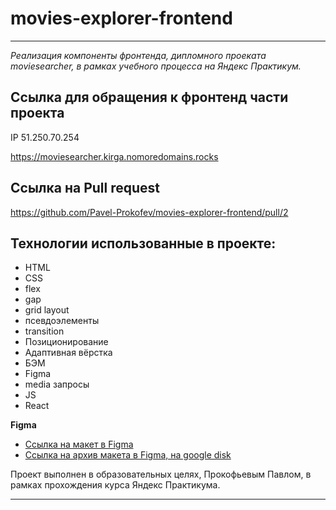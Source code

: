 # movies-explorer-frontend

***
_Реализация компоненты фронтенда, дипломного проеката moviesearcher, в рамках учебного процесса на Яндекс Практикум._

## Ссылка для обращения к фронтенд части проекта

IP  51.250.70.254

https://moviesearcher.kirga.nomoredomains.rocks

## Ссылка на Pull request

https://github.com/Pavel-Prokofev/movies-explorer-frontend/pull/2

## __Технологии использованные в проекте:__

* HTML
* CSS
* flex
* gap
* grid layout
* псевдоэлементы
* transition
* Позиционирование
* Адаптивная вёрстка
* БЭМ
* Figma
* media запросы
* JS
* React

**Figma**

* [Ссылка на макет в Figma](https://www.figma.com/file/e41nxzG2fTnRBUf3DWrPGk/Diploma-(Copy)?type=design&node-id=932-3886&mode=design&t=qmzjEU3T2NT1HTF8-0)
* [Ссылка на архив макета в Figma, на google disk](https://drive.google.com/drive/folders/1mRYxwEgqXrIRCFJaqfqWfk1Odyjv2on6?usp=sharing)

Проект выполнен в образовательных целях, Прокофьевым Павлом,
в рамках прохождения курса Яндекс Практикума.

***